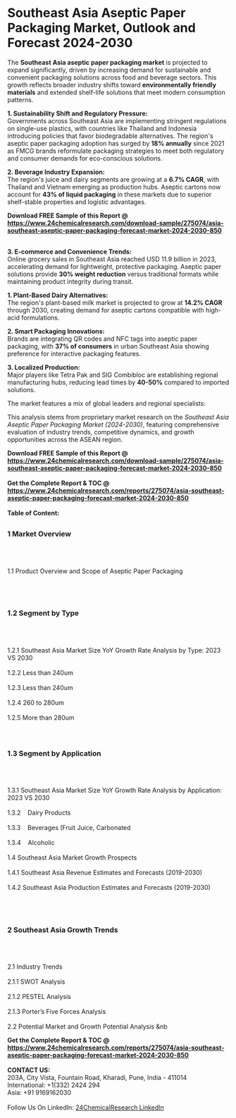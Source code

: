 <h1>Southeast Asia Aseptic Paper Packaging Market, Outlook and Forecast 2024-2030</h1><p>The <strong>Southeast Asia aseptic paper packaging market</strong> is projected to expand significantly, driven by increasing demand for sustainable and convenient packaging solutions across food and beverage sectors. This growth reflects broader industry shifts toward <strong>environmentally friendly materials</strong> and extended shelf-life solutions that meet modern consumption patterns.</p><p><strong>1. Sustainability Shift and Regulatory Pressure:</strong><br>
Governments across Southeast Asia are implementing stringent regulations on single-use plastics, with countries like Thailand and Indonesia introducing policies that favor biodegradable alternatives. The region's aseptic paper packaging adoption has surged by <strong>18% annually</strong> since 2021 as FMCG brands reformulate packaging strategies to meet both regulatory and consumer demands for eco-conscious solutions.</p><p><strong>2. Beverage Industry Expansion:</strong><br>
The region's juice and dairy segments are growing at a <strong>6.7% CAGR</strong>, with Thailand and Vietnam emerging as production hubs. Aseptic cartons now account for <strong>43% of liquid packaging</strong> in these markets due to superior shelf-stable properties and logistic advantages.</p><div><b>Download FREE Sample of this Report @ 
            <a href="https://www.24chemicalresearch.com/download-sample/275074/asia-southeast-aseptic-paper-packaging-forecast-market-2024-2030-850">
            https://www.24chemicalresearch.com/download-sample/275074/asia-southeast-aseptic-paper-packaging-forecast-market-2024-2030-850</a></b></div><br><p><strong>3. E-commerce and Convenience Trends:</strong><br>
Online grocery sales in Southeast Asia reached USD 11.9 billion in 2023, accelerating demand for lightweight, protective packaging. Aseptic paper solutions provide <strong>30% weight reduction</strong> versus traditional formats while maintaining product integrity during transit.</p><p><strong>1. Plant-Based Dairy Alternatives:</strong><br>
The region's plant-based milk market is projected to grow at <strong>14.2% CAGR</strong> through 2030, creating demand for aseptic cartons compatible with high-acid formulations.</p><p><strong>2. Smart Packaging Innovations:</strong><br>
Brands are integrating QR codes and NFC tags into aseptic paper packaging, with <strong>37% of consumers</strong> in urban Southeast Asia showing preference for interactive packaging features.</p><p><strong>3. Localized Production:</strong><br>
Major players like Tetra Pak and SIG Combibloc are establishing regional manufacturing hubs, reducing lead times by <strong>40-50%</strong> compared to imported solutions.</p><p>The market features a mix of global leaders and regional specialists:</p><p>This analysis stems from proprietary market research on the <em>Southeast Asia Aseptic Paper Packaging Market (2024-2030)</em>, featuring comprehensive evaluation of industry trends, competitive dynamics, and growth opportunities across the ASEAN region.</p><div><b>Download FREE Sample of this Report @ 
            <a href="https://www.24chemicalresearch.com/download-sample/275074/asia-southeast-aseptic-paper-packaging-forecast-market-2024-2030-850">
            https://www.24chemicalresearch.com/download-sample/275074/asia-southeast-aseptic-paper-packaging-forecast-market-2024-2030-850</a></b></div><br><div><b>Get the Complete Report & TOC @ 
            <a href="https://www.24chemicalresearch.com/reports/275074/asia-southeast-aseptic-paper-packaging-forecast-market-2024-2030-850">
            https://www.24chemicalresearch.com/reports/275074/asia-southeast-aseptic-paper-packaging-forecast-market-2024-2030-850</a></b></div><br>
            <b>Table of Content:</b><p><h2><span style="font-size:16px"><strong>1 Market Overview&nbsp;&nbsp; &nbsp;</strong></span></h2><br />
<br />
<p>1.1 Product Overview and Scope of Aseptic Paper Packaging&nbsp;</p><br />
<br />
<h2><strong><span style="font-size:16px">1.2 Segment by Type&nbsp;&nbsp; &nbsp;</span></strong></h2><br />
<br />
<p>1.2.1 Southeast Asia Market Size YoY Growth Rate Analysis by Type: 2023 VS 2030&nbsp;&nbsp; &nbsp;<br /><br />
1.2.2 Less than 240um&nbsp;&nbsp; &nbsp;<br /><br />
1.2.3 Less than 240um<br /><br />
1.2.4 260 to 280um<br /><br />
1.2.5 More than 280um<br /><br />
<br />
<h2><span style="font-size:16px"><strong>1.3 Segment by Application&nbsp;&nbsp;</strong></span></h2><br />
<br />
<p>1.3.1 Southeast Asia Market Size YoY Growth Rate Analysis by Application: 2023 VS 2030&nbsp;&nbsp; &nbsp;<br /><br />
1.3.2&nbsp;&nbsp; &nbsp;Dairy Products<br /><br />
1.3.3&nbsp;&nbsp; &nbsp;Beverages (Fruit Juice, Carbonated<br /><br />
1.3.4&nbsp;&nbsp; &nbsp;Alcoholic<br /><br />
1.4 Southeast Asia Market Growth Prospects&nbsp;&nbsp; &nbsp;<br /><br />
1.4.1 Southeast Asia Revenue Estimates and Forecasts (2019-2030)&nbsp;&nbsp; &nbsp;<br /><br />
1.4.2 Southeast Asia Production Estimates and Forecasts (2019-2030)&nbsp;&nbsp;</p><br />
<br />
<h2><span style="font-size:16px"><strong>2 Southeast Asia Growth Trends&nbsp;&nbsp; &nbsp;</strong></span></h2><br />
<br />
<p>2.1 Industry Trends&nbsp;&nbsp; &nbsp;<br /><br />
2.1.1 SWOT Analysis&nbsp;&nbsp; &nbsp;<br /><br />
2.1.2 PESTEL Analysis&nbsp;&nbsp; &nbsp;<br /><br />
2.1.3 Porter&rsquo;s Five Forces Analysis&nbsp;&nbsp; &nbsp;<br /><br />
2.2 Potential Market and Growth Potential Analysis&nbsp;&nb</p><div><b>Get the Complete Report & TOC @ 
            <a href="https://www.24chemicalresearch.com/reports/275074/asia-southeast-aseptic-paper-packaging-forecast-market-2024-2030-850">
            https://www.24chemicalresearch.com/reports/275074/asia-southeast-aseptic-paper-packaging-forecast-market-2024-2030-850</a></b></div><br><b>CONTACT US:</b><br>
            203A, City Vista, Fountain Road, Kharadi, Pune, India - 411014<br>
            International: +1(332) 2424 294<br>
            Asia: +91 9169162030 <br><br>
            Follow Us On LinkedIn: <a href="https://www.linkedin.com/company/24chemicalresearch/">24ChemicalResearch LinkedIn</a>